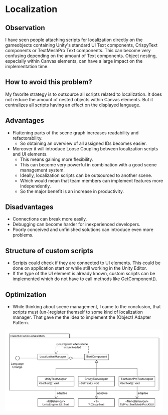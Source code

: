 # Localization

## Observation
I have seen people attaching scripts for localization directly on the gameobjects containing Unity's standard UI Text components,
CrispyText components or TextMeshPro Text components. This can become very confusing depending on the amount of Text components.
Object nesting, especially within Canvas elements, can have a large impact on the implementation time.

## How to avoid this problem?
My favorite strategy is to outsource all scripts related to localization. It does not reduce the amount of nested objects within
Canvas elements. But it centralizes all scripts having an effect on the displayed language.

## Advantages
+ Flattening parts of the scene graph increases readability and refactorability. 
    + So obtaining an overview of all assigned IDs becomes easier.
+ Moreover it will introduce Loose Coupling between localization scripts and UI elements.
    + This means gaining more flexibility.
    + This can become very powerful in combination with a good scene management system.
    + Ideally, localization scripts can be outsourced to another scene.
    + Which would mean that team members can implement features more independently.
    + So the major benefit is an increase in productivity.

## Disadvantages
- Connections can break more easily.
- Debugging can become harder for inexperienced developers.
- Poorly conceived and unfinished solutions can introduce even more problems.

## Structure of custom scripts
- Scripts could check if they are connected to UI elements. This could be done on application start or while still working in the Unity Editor.
- If the type of the UI element is already known, custom scripts can be implemented which do not have to call methods like GetComponent().

## Optimization
- While thinking about scene management, I came to the conclusion, that scripts must (un-)register themself to some kind of localization manager. That gave me the idea to implement the (Object) Adapter Pattern.

![The image shows the benefit of using the adapter pattern for localization](https://github.com/lars-wobus/unity-essential-core/blob/master/resources/custom-adapter-pattern---localization/custom-adapter-pattern.png)
